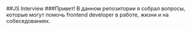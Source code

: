 ##JS Interview
###Привет! В данном репозитории я собрал вопросы, которые могут помочь frontend developer в работе, жизни и на собеседованиях.
